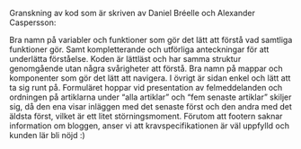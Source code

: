 Granskning av kod som är skriven av Daniel Bréelle och Alexander Caspersson: 

Bra namn på variabler och funktioner som gör det lätt att förstå vad samtliga funktioner gör. Samt kompletterande och utförliga anteckningar för att underlätta förståelse. Koden är lättläst och har samma struktur genomgående utan några svårigheter att förstå. Bra namn på mappar och komponenter som gör det lätt att navigera. I övrigt är sidan enkel och lätt att ta sig runt på. Formuläret hoppar vid presentation av felmeddelanden och ordningen på artiklarna under “alla artiklar” och “fem senaste artiklar” skiljer sig, då den ena visar inläggen med det senaste först och den andra med det äldsta först, vilket är ett litet störningsmoment. Förutom att footern saknar information om bloggen, anser vi att kravspecifikationen är väl uppfylld och kunden lär bli nöjd :) 
